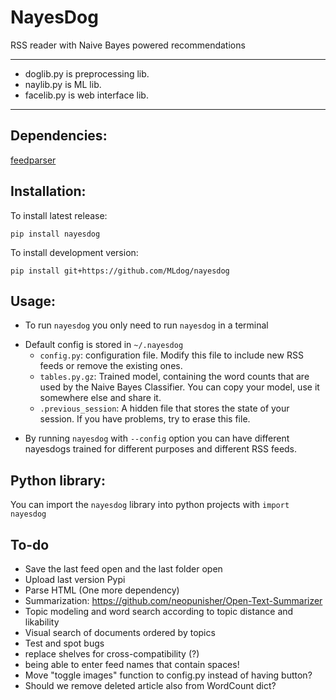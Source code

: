 # NayesDog
RSS reader with Naive Bayes powered recommendations

---
- doglib.py is preprocessing lib.
- naylib.py is ML lib.
- facelib.py is web interface lib.

---

## Dependencies:
[feedparser](https://pypi.python.org/pypi/feedparser)

## Installation:
To install latest release:

``` {.sh}
pip install nayesdog
```

To install development version:

``` {.sh}
pip install git+https://github.com/MLdog/nayesdog
```

## Usage:
+ To run `nayesdog` you only need to run `nayesdog` in a terminal
* Default config is stored in `~/.nayesdog`
	+ `config.py`: configuration file.  Modify this file to include new RSS feeds or remove the existing ones.
	+ `tables.py.gz`: Trained model, containing the word counts that are used by the Naive Bayes Classifier. You can copy your model, use it somewhere else and share it.
	+ `.previous_session`: A hidden file that stores the state of your session. If you have problems, try to erase this file.
+ By running `nayesdog` with `--config` option you can have different nayesdogs trained for different purposes and different RSS feeds.

## Python library:
You can import the `nayesdog` library into python projects with `import nayesdog`

## To-do
* Save the last feed open and the last folder open
* Upload last version Pypi
* Parse HTML (One more dependency)
* Summarization: https://github.com/neopunisher/Open-Text-Summarizer
* Topic modeling and word search according to topic distance and likability
* Visual search of documents ordered by topics
* Test and spot bugs
* replace shelves for cross-compatibility (?)
* being able to enter feed names that contain spaces!
* Move "toggle images" function to config.py instead of having button?
* Should we remove deleted article also from WordCount dict?
